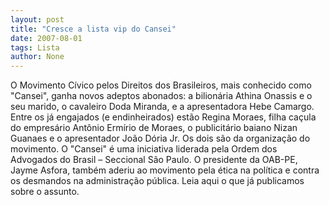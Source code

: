 ```yaml
---
layout: post
title: "Cresce a lista vip do Cansei"
date: 2007-08-01
tags: Lista
author: None
---
```

O Movimento C&iacute;vico pelos Direitos dos Brasileiros, mais conhecido como &quot;Cansei&quot;, ganha novos adeptos abonados: a bilion&aacute;ria Athina Onassis e o seu marido, o cavaleiro Doda Miranda, e a apresentadora Hebe Camargo.
Entre os j&aacute; engajados (e endinheirados) est&atilde;o Regina Moraes, filha ca&ccedil;ula do empres&aacute;rio Ant&ocirc;nio Erm&iacute;rio de Moraes, o publicit&aacute;rio baiano Nizan Guanaes e o apresentador Jo&atilde;o D&oacute;ria Jr. Os dois s&atilde;o da organiza&ccedil;&atilde;o do movimento.
O &quot;Cansei&quot; &eacute; uma iniciativa liderada pela Ordem dos Advogados do Brasil &ndash; Seccional S&atilde;o Paulo. 
O presidente da OAB-PE, Jayme Asfora, tamb&eacute;m aderiu ao movimento pela &eacute;tica na pol&iacute;tica e contra os desmandos na administra&ccedil;&atilde;o p&uacute;blica.
Leia&nbsp;aqui o que j&aacute; publicamos sobre&nbsp;o assunto. 